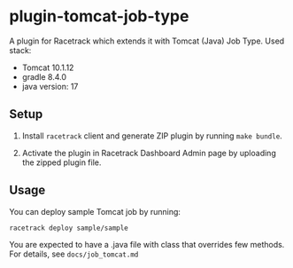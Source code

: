 # plugin-tomcat-job-type
A plugin for Racetrack which extends it with Tomcat (Java) Job Type. Used stack:
- Tomcat 10.1.12
- gradle 8.4.0
- java version: 17

## Setup
1. Install `racetrack` client and generate ZIP plugin by running `make bundle`.

2. Activate the plugin in Racetrack Dashboard Admin page
  by uploading the zipped plugin file.

## Usage
You can deploy sample Tomcat job by running:
```bash
racetrack deploy sample/sample
```

You are expected to have a .java file with class that overrides few methods. For details, see `docs/job_tomcat.md`

